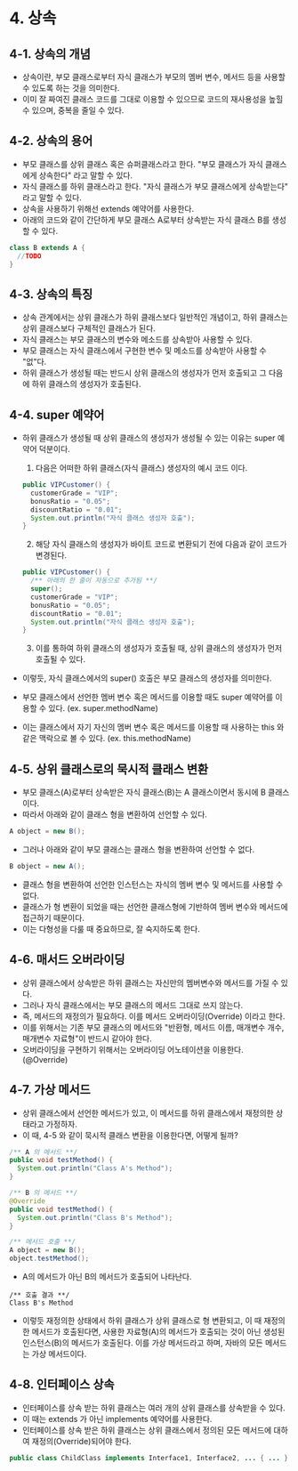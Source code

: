 # 4. 상속

## 4-1. 상속의 개념
- 상속이란, 부모 클래스로부터 자식 클래스가 부모의 멤버 변수, 메서드 등을 사용할 수 있도록 하는 것을 의미한다.
- 이미 잘 짜여진 클래스 코드를 그대로 이용할 수 있으므로 코드의 재사용성을 높힐 수 있으며, 중복을 줄일 수 있다.

## 4-2. 상속의 용어
- 부모 클래스를 상위 클래스 혹은 슈퍼클래스라고 한다. "부모 클래스가 자식 클래스에게 상속한다" 라고 말할 수 있다.
- 자식 클래스를 하위 클래스라고 한다. "자식 클래스가 부모 클래스에게 상속받는다" 라고 말할 수 있다.
- 상속을 사용하기 위해선 extends 예약어를 사용한다. 
- 아래의 코드와 같이 간단하게 부모 클래스 A로부터 상속받는 자식 클래스 B를 생성할 수 있다.
``` java
class B extends A {
  //TODO 
}
```

## 4-3. 상속의 특징
- 상속 관계에서는 상위 클래스가 하위 클래스보다 일반적인 개념이고, 하위 클래스는 상위 클래스보다 구체적인 클래스가 된다.
- 자식 클래스는 부모 클래스의 변수와 메소드를 상속받아 사용할 수 있다.
- 부모 클래스는 자식 클래스에서 구현한 변수 및 메소드를 상속받아 사용할 수 "없"다.
- 하위 클래스가 생성될 때는 반드시 상위 클래스의 생성자가 먼저 호출되고 그 다음에 하위 클래스의 생성자가 호출된다.
 
## 4-4. super 예약어
- 하위 클래스가 생성될 때 상위 클래스의 생성자가 생성될 수 있는 이유는 super 예약어 덕분이다.

  1. 다음은 어떠한 하위 클래스(자식 클래스) 생성자의 예시 코드 이다.  
  ``` java
  public VIPCustomer() {
    customerGrade = "VIP";
    bonusRatio = "0.05";
    discountRatio = "0.01";
    System.out.println("자식 클래스 생성자 호출");
  }
  ```

  2. 해당 자식 클래스의 생성자가 바이트 코드로 변환되기 전에 다음과 같이 코드가 변경된다.
  ``` java
  public VIPCustomer() {
    /** 아래의 한 줄이 자동으로 추가됨 **/
    super();
    customerGrade = "VIP";
    bonusRatio = "0.05";
    discountRatio = "0.01";
    System.out.println("자식 클래스 생성자 호출");
  }
  ```

  3. 이를 통하여 하위 클래스의 생성자가 호출될 때, 상위 클래스의 생성자가 먼저 호출될 수 있다.

- 이렇듯, 자식 클래스에서의 super() 호출은 부모 클래스의 생성자를 의미한다.
- 부모 클래스에서 선언한 멤버 변수 혹은 메서드를 이용할 때도 super 예약어를 이용할 수 있다. (ex. super.methodName)
- 이는 클래스에서 자기 자신의 멤버 변수 혹은 메서드를 이용할 때 사용하는 this 와 같은 맥락으로 볼 수 있다. (ex. this.methodName)

## 4-5. 상위 클래스로의 묵시적 클래스 변환
- 부모 클래스(A)로부터 상속받은 자식 클래스(B)는 A 클래스이면서 동시에 B 클래스이다.
- 따라서 아래와 같이 클래스 형을 변환하여 선언할 수 있다.
``` java
A object = new B();
```
- 그러나 아래와 같이 부모 클래스는 클래스 형을 변환하여 선언할 수 없다.
``` java
B object = new A();
```
- 클래스 형을 변환하여 선언한 인스턴스는 자식의 멤버 변수 및 메서드를 사용할 수 없다.
- 클래스가 형 변환이 되었을 때는 선언한 클래스형에 기반하여 멤버 변수와 메서드에 접근하기 때문이다.
- 이는 다형성을 다룰 때 중요하므로, 잘 숙지하도록 한다.

## 4-6. 매서드 오버라이딩
- 상위 클래스에서 상속받은 하위 클래스는 자신만의 멤버변수와 메서드를 가질 수 있다.
- 그러나 자식 클래스에서는 부모 클래스의 메서드 그대로 쓰지 않는다.
- 즉, 메서드의 재정의가 필요하다. 이를 메서드 오버라이딩(Override) 이라고 한다.
- 이를 위해서는 기존 부모 클래스의 메서드와 "반환형, 메서드 이름, 매개변수 개수, 매개변수 자료형"이 반드시 같아야 한다.
- 오버라이딩을 구현하기 위해서는 오버라이딩 어노테이션을 이용한다. (@Override)

## 4-7. 가상 메서드
- 상위 클래스에서 선언한 메서드가 있고, 이 메서드를 하위 클래스에서 재정의한 상태라고 가정하자.
- 이 때, 4-5 와 같이 묵시적 클래스 변환을 이용한다면, 어떻게 될까?
``` java
/** A 의 메서드 **/
public void testMethod() {
  System.out.println("Class A's Method");
}

/** B 의 메서드 **/
@Override
public void testMethod() {
  System.out.println("Class B's Method");
}

/** 메서드 호출 **/
A object = new B();
object.testMethod();
```

- A의 메서드가 아닌 B의 메서드가 호출되어 나타난다.
```
/** 호출 결과 **/
Class B's Method
```

- 이렇듯 재정의한 상태에서 하위 클래스가 상위 클래스로 형 변환되고, 이 때 재정의한 메서드가 호출된다면, 사용한 자료형(A)의 메서드가 호출되는 것이 아닌 생성된 인스턴스(B)의 메서드가 호출된다. 이를 가상 메서드라고 하며, 자바의 모든 메서드는 가상 메서드이다.

## 4-8. 인터페이스 상속
- 인터페이스를 상속 받는 하위 클래스는 여러 개의 상위 클래스를 상속받을 수 있다.
- 이 때는 extends 가 아닌 implements 예약어를 사용한다.
- 인터페이스를 상속 받은 하위 클래스는 상위 클래스에서 정의된 모든 메서드에 대하여 재정의(Override)되어야 한다.
``` java
public class ChildClass implements Interface1, Interface2, ... { ... }
```
